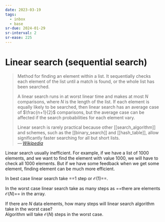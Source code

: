 ```yaml
---
date: 2023-03-19
tags:
  - inbox
  - base
sr-due: 2024-01-29
sr-interval: 2
sr-ease: 225
---
```


# Linear search (sequential search)

> Method for finding an element within a list. It sequentially checks each
> element of the list until a match is found, or the whole list has been
> searched.
>
> A linear search runs in at worst linear time and makes at most $N$
> comparisons, where $N$ is the length of the list. If each element is equally
> likely to be searched, then linear search has an average case of
> $\frac{n+1}{2}$ comparisons, but the average case can be affected if the
> search probabilities for each element vary.
>
> Linear search is rarely practical because other [[search_algorithm]] and
> schemes, such as the [[binary_search]] and [[hash_table]], allow
> significantly faster searching for all but short lists.\
> — <cite>[Wikipedia](https://en.wikipedia.org/wiki/Linear_search)</cite>

Linear search usually inefficient. For example, if we have a list of 1000
elements, and we want to find the element with value 1000, we will have to check
all 1000 elements. But if we have some feedback when we get some element,
finding element can be much more efficient.

In best case linear search take ==1 step or $\mathcal{O}(1)$==.
<!--SR:!2024-01-21,1,230-->

In the worst case linear search take as many steps as ==there are elements
$\mathcal{O}(N)$== in the array.

If there are $N$ data elements, how many steps will linear search algorithm
take in the worst case?
&#10;<br>
Algorithm will take $\mathcal{O}(N)$ steps in the worst case.
<!--SR:!2024-01-28,8,260-->
